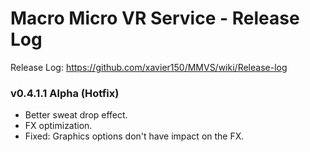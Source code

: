 # Macro Micro VR Service - Release Log
Release Log: https://github.com/xavier150/MMVS/wiki/Release-log

###  v0.4.1.1 Alpha (Hotfix)

- Better sweat drop effect.
- FX optimization.
- Fixed: Graphics options don't have impact on the FX.
